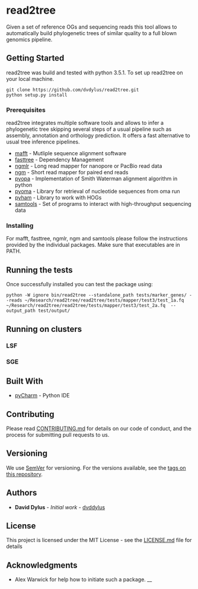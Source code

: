 # read2tree 

Given a set of reference OGs and sequencing reads this tool allows to automatically build phylogenetic trees of similar quality to a full blown genomics pipeline. 

## Getting Started

read2tree was build and tested with python 3.5.1. To set up read2tree on your local machine.
```
git clone https://github.com/dvdylus/read2tree.git
python setup.py install
```
### Prerequisites

read2tree integrates multiple software tools and allows to infer a phylogenetic tree skipping several steps of a usual pipeline such as assembly, annotation and orthology prediction. It offers a fast alternative to usual tree inference pipelines.

* [mafft](http://mafft.cbrc.jp/alignment/software/) - Mutliple sequence alignment software
* [fasttree](http://www.microbesonline.org/fasttree/) - Dependency Management
* [ngmlr](https://github.com/philres/ngmlr) - Long read mapper for nanopore or PacBio read data
* [ngm](https://github.com/Cibiv/NextGenMap) - Short read mapper for paired end reads
* [pyopa](...) - Implementation of Smith Waterman alignment algorithm in python
* [pyoma](...) - Library for retrieval of nucleotide sequences from oma run
* [pyham](...) - Library to work with HOGs
* [samtools](http://www.htslib.org/download/) - Set of programs to interact with high-throughput sequencing data

### Installing
    
For mafft, fasttree, ngmlr, ngm and samtools please follow the instructions provided by the individual packages.
Make sure that executables are in PATH.

## Running the tests

Once successfully installed you can test the package using:
```
python -W ignore bin/read2tree --standalone_path tests/marker_genes/ --reads ~/Research/read2tree/read2tree/tests/mapper/test3/test_1a.fq ~/Research/read2tree/read2tree/tests/mapper/test3/test_2a.fq  --output_path test/output/

```

## Running on clusters

### LSF


### SGE

## Built With

* [pyCharm](https://www.jetbrains.com/pycharm) - Python IDE

## Contributing

Please read [CONTRIBUTING.md](https://gist.github.com/PurpleBooth/b24679402957c63ec426) for details on our code of conduct, and the process for submitting pull requests to us.

## Versioning

We use [SemVer](http://semver.org/) for versioning. For the versions available, see the [tags on this repository](https://github.com/your/project/tags). 

## Authors

* **David Dylus** - *Initial work* - [dvddylus](https://github.com/dvdylus)

## License

This project is licensed under the MIT License - see the [LICENSE.md](LICENSE.md) file for details

## Acknowledgments

* Alex Warwick for help how to initiate such a package.
__